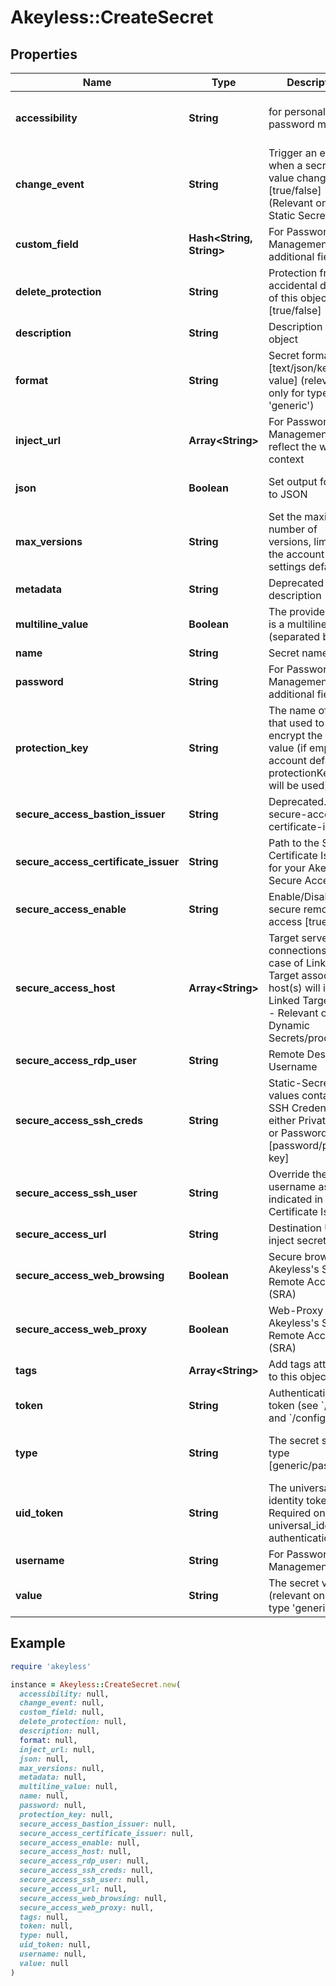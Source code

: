 # Akeyless::CreateSecret

## Properties

| Name | Type | Description | Notes |
| ---- | ---- | ----------- | ----- |
| **accessibility** | **String** | for personal password manager | [optional][default to &#39;regular&#39;] |
| **change_event** | **String** | Trigger an event when a secret value changed [true/false] (Relevant only for Static Secret) | [optional] |
| **custom_field** | **Hash&lt;String, String&gt;** | For Password Management use, additional fields | [optional] |
| **delete_protection** | **String** | Protection from accidental deletion of this object [true/false] | [optional] |
| **description** | **String** | Description of the object | [optional] |
| **format** | **String** | Secret format [text/json/key-value] (relevant only for type &#39;generic&#39;) | [optional][default to &#39;text&#39;] |
| **inject_url** | **Array&lt;String&gt;** | For Password Management use, reflect the website context | [optional] |
| **json** | **Boolean** | Set output format to JSON | [optional][default to false] |
| **max_versions** | **String** | Set the maximum number of versions, limited by the account settings defaults. | [optional] |
| **metadata** | **String** | Deprecated - use description | [optional] |
| **multiline_value** | **Boolean** | The provided value is a multiline value (separated by &#39;\\n&#39;) | [optional] |
| **name** | **String** | Secret name |  |
| **password** | **String** | For Password Management use, additional fields | [optional] |
| **protection_key** | **String** | The name of a key that used to encrypt the secret value (if empty, the account default protectionKey key will be used) | [optional] |
| **secure_access_bastion_issuer** | **String** | Deprecated. use secure-access-certificate-issuer | [optional] |
| **secure_access_certificate_issuer** | **String** | Path to the SSH Certificate Issuer for your Akeyless Secure Access | [optional] |
| **secure_access_enable** | **String** | Enable/Disable secure remote access [true/false] | [optional] |
| **secure_access_host** | **Array&lt;String&gt;** | Target servers for connections (In case of Linked Target association, host(s) will inherit Linked Target hosts - Relevant only for Dynamic Secrets/producers) | [optional] |
| **secure_access_rdp_user** | **String** | Remote Desktop Username | [optional] |
| **secure_access_ssh_creds** | **String** | Static-Secret values contains SSH Credentials, either Private Key or Password [password/private-key] | [optional] |
| **secure_access_ssh_user** | **String** | Override the SSH username as indicated in SSH Certificate Issuer | [optional] |
| **secure_access_url** | **String** | Destination URL to inject secrets | [optional] |
| **secure_access_web_browsing** | **Boolean** | Secure browser via Akeyless&#39;s Secure Remote Access (SRA) | [optional][default to false] |
| **secure_access_web_proxy** | **Boolean** | Web-Proxy via Akeyless&#39;s Secure Remote Access (SRA) | [optional][default to false] |
| **tags** | **Array&lt;String&gt;** | Add tags attached to this object | [optional] |
| **token** | **String** | Authentication token (see &#x60;/auth&#x60; and &#x60;/configure&#x60;) | [optional] |
| **type** | **String** | The secret sub type [generic/password] | [optional][default to &#39;generic&#39;] |
| **uid_token** | **String** | The universal identity token, Required only for universal_identity authentication | [optional] |
| **username** | **String** | For Password Management use | [optional] |
| **value** | **String** | The secret value (relevant only for type &#39;generic&#39;) |  |

## Example

```ruby
require 'akeyless'

instance = Akeyless::CreateSecret.new(
  accessibility: null,
  change_event: null,
  custom_field: null,
  delete_protection: null,
  description: null,
  format: null,
  inject_url: null,
  json: null,
  max_versions: null,
  metadata: null,
  multiline_value: null,
  name: null,
  password: null,
  protection_key: null,
  secure_access_bastion_issuer: null,
  secure_access_certificate_issuer: null,
  secure_access_enable: null,
  secure_access_host: null,
  secure_access_rdp_user: null,
  secure_access_ssh_creds: null,
  secure_access_ssh_user: null,
  secure_access_url: null,
  secure_access_web_browsing: null,
  secure_access_web_proxy: null,
  tags: null,
  token: null,
  type: null,
  uid_token: null,
  username: null,
  value: null
)
```

